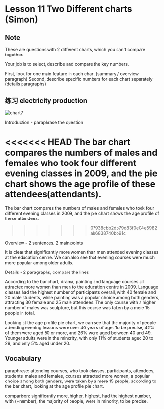 # Lesson 11 Two Different charts (Simon)

## Note

These are questions with 2 different charts, which you can't compare together.

Your job is to select, describe and compare the key numbers.

First, look for one main feature in each chart
(summary / overview paragraph)
Second, describe specific numbers for each chart separately
(details paragraphs)

## 练习 electricity production

![chart7](https://github.com/Liuhongzhi2018/LearningforIELTS/blob/main/Figures/chart7.PNG)

Introduction - paraphrase the question

<<<<<<< HEAD
The bar chart compares the numbers of males and females who took four different evening classes in 2009, and the pie chart shows the age profile of these attendees(attendants).
=======
The bar chart compares the numbers of males and females who took four different evening classes in 2009, and the pie chart shows the age profile of these attendees.
>>>>>>> 07938cbb2db79d83f0e04e5982ab6838740bb91c

Overview - 2 sentences, 2 main points

It is clear that significantly more women than men attended evening classes at the education centre. We can also see that evening courses were much more popular among older adults.

Details - 2 paragraphs, compare the lines

According to the bar chart, drama, painting and language courses all attracted more women than men to the education centre in 2009. Language classes had the highest number of participants overall, with 40 female and 20 male students, while painting was a popular choice among both genders, attracting 30 female and 25 male attendees. The only course with a higher number of males was sculpture, but this course was taken by a mere 15 people in total.

Looking at the age profile pie chart, we can see that the majority of people attending evening lessons were over 40 years of age. To be precise, 42% of them were aged 50 or more, and 26% were aged between 40 and 49. Younger adults were in the minority, with only 11% of students aged 20 to 29, and only 5% aged under 20. 


## Vocabulary

paraphrase: attending courses, who took classes, participants, attendees, students, males and females, courses attracted more women, a popular choice among both genders, were taken by a mere 15 people, according to the bar chart, looking at the age profile pie chart.

comparison: significantly more, higher, highest, had the highest number, with (+number), the majority of people, were in minority, to be precise.

